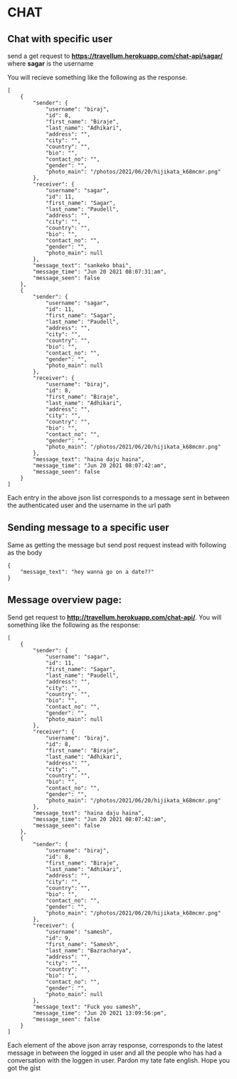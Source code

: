 # CHAT
## Chat with specific user 
send a get request to **https://travellum.herokuapp.com/chat-api/sagar/** where **sagar** is the username

You will recieve something like the following as the response. 
```
[
    {
        "sender": {
            "username": "biraj",
            "id": 8,
            "first_name": "Biraje",
            "last_name": "Adhikari",
            "address": "",
            "city": "",
            "country": "",
            "bio": "",
            "contact_no": "",
            "gender": "",
            "photo_main": "/photos/2021/06/20/hijikata_k68mcmr.png"
        },
        "receiver": {
            "username": "sagar",
            "id": 11,
            "first_name": "Sagar",
            "last_name": "Paudell",
            "address": "",
            "city": "",
            "country": "",
            "bio": "",
            "contact_no": "",
            "gender": "",
            "photo_main": null
        },
        "message_text": "sankeko bhai",
        "message_time": "Jun 20 2021 08:07:31:am",
        "message_seen": false
    },
    {
        "sender": {
            "username": "sagar",
            "id": 11,
            "first_name": "Sagar",
            "last_name": "Paudell",
            "address": "",
            "city": "",
            "country": "",
            "bio": "",
            "contact_no": "",
            "gender": "",
            "photo_main": null
        },
        "receiver": {
            "username": "biraj",
            "id": 8,
            "first_name": "Biraje",
            "last_name": "Adhikari",
            "address": "",
            "city": "",
            "country": "",
            "bio": "",
            "contact_no": "",
            "gender": "",
            "photo_main": "/photos/2021/06/20/hijikata_k68mcmr.png"
        },
        "message_text": "haina daju haina",
        "message_time": "Jun 20 2021 08:07:42:am",
        "message_seen": false
    }
]
```
Each entry in the above json list corresponds to a message sent in between 
the authenticated user and the username in the url path

## Sending message to a specific user
Same as getting the message but send post request instead with following as the body
```
{
    "message_text": "hey wanna go on a date??"
}

```

## Message overview page:
Send get request to **http://travellum.herokuapp.com/chat-api/**. You will 
something like the following as the response:
```
[
    {
        "sender": {
            "username": "sagar",
            "id": 11,
            "first_name": "Sagar",
            "last_name": "Paudell",
            "address": "",
            "city": "",
            "country": "",
            "bio": "",
            "contact_no": "",
            "gender": "",
            "photo_main": null
        },
        "receiver": {
            "username": "biraj",
            "id": 8,
            "first_name": "Biraje",
            "last_name": "Adhikari",
            "address": "",
            "city": "",
            "country": "",
            "bio": "",
            "contact_no": "",
            "gender": "",
            "photo_main": "/photos/2021/06/20/hijikata_k68mcmr.png"
        },
        "message_text": "haina daju haina",
        "message_time": "Jun 20 2021 08:07:42:am",
        "message_seen": false
    },
    {
        "sender": {
            "username": "biraj",
            "id": 8,
            "first_name": "Biraje",
            "last_name": "Adhikari",
            "address": "",
            "city": "",
            "country": "",
            "bio": "",
            "contact_no": "",
            "gender": "",
            "photo_main": "/photos/2021/06/20/hijikata_k68mcmr.png"
        },
        "receiver": {
            "username": "samesh",
            "id": 9,
            "first_name": "Samesh",
            "last_name": "Bazracharya",
            "address": "",
            "city": "",
            "country": "",
            "bio": "",
            "contact_no": "",
            "gender": "",
            "photo_main": null
        },
        "message_text": "Fuck you samesh",
        "message_time": "Jun 20 2021 13:09:56:pm",
        "message_seen": false
    }
]
```
Each element of the above json array response, corresponds to the latest 
message in between the logged in user and all the people who has had a 
conversation with the loggen in user. Pardon my tate fate english. Hope you
got the gist


